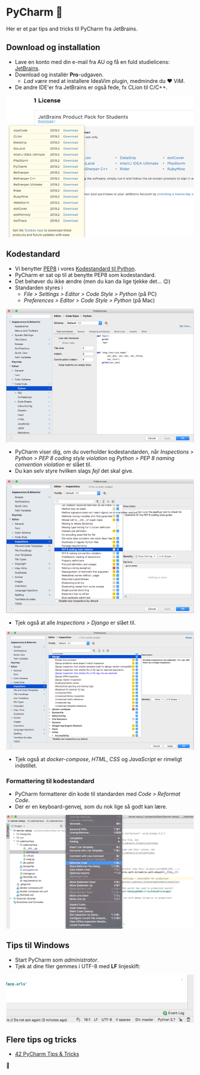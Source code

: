 # PyCharm :rocket:

Her er et par tips and tricks til PyCharm fra JetBrains.

## Download og installation
- Lave en konto med din e-mail fra AU og få en fuld studielicens: [JetBrains](https://www.jetbrains.com/).
- Download og installér **Pro**-udgaven.
	- _Lad være_ med at installere IdeaVim plugin, medmindre du :heart: ViM.
- De andre IDE'er fra JetBrains er også fede, fx CLion til C/C++.

![Downloads](/img/downloads.png)

## Kodestandard
- Vi benytter [PEP8](https://www.python.org/dev/peps/pep-0008/) i vores [Kodestandard til Python](https://github.com/AUTeam2/standards/blob/master/kodestandard-team-web.md#python).
- PyCharm er sat op til at benytte PEP8 som kodestandard. 
- Det behøver du ikke ændre (men du kan da lige tjekke det... :wink:)
- Standarden styres i
	- *File > Settings > Editor > Code Style > Python* (på PC)
	- *Preferences > Editor > Code Style > Python* (på Mac)

![Code Style](/img/codestyle.png)

- PyCharm viser dig, om du overholder kodestandarden, når *Inspections > Python > PEP 8 coding style violation* og *Python > PEP 8 naming convention violation* er slået til.
- Du kan selv styre hvilken slags *fejl* det skal give.

![Python Inspections](/img/python-inspections.png)

- Tjek også at alle *Inspections > Django* er slået til.

![Django Inspections](/img/django-inspections.png)

- Tjek også at *docker-compose*, *HTML*, *CSS* og *JavaScript* er rimeligt indstillet.

### Formattering til kodestandard
- PyCharm formatterer din kode til standarden med *Code > Reformat Code*.
- Der er en keyboard-genvej, som du nok lige så godt kan lære.

![Reformat Code](/img/reformat.png)


## Tips til Windows
- Start PyCharm som *administrator*.
- Tjek at dine filer gemmes i UTF-8 med **LF** linjeskift:

![Line Endings](/img/line-endings.png) 

## Flere tips og tricks
- [42 PyCharm Tips & Tricks](https://www.jetbrains.com/pycharm/guide/playlists/42/)

:snake:
